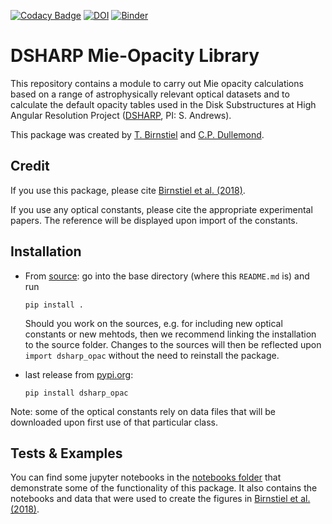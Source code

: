 [![Codacy Badge](https://api.codacy.com/project/badge/Grade/b04c8f86251749ac92361c6431103a08)](https://app.codacy.com/app/birnstiel/dsharp_opac?utm_source=github.com&utm_medium=referral&utm_content=birnstiel/dsharp_opac&utm_campaign=Badge_Grade_Dashboard)
[![DOI](https://zenodo.org/badge/137751482.svg)](https://zenodo.org/badge/latestdoi/137751482)
[![Binder](https://mybinder.org/badge_logo.svg)](https://mybinder.org/v2/gh/birnstiel/dsharp_opac/master?filepath=notebooks%2Findex.ipynb)

# DSHARP Mie-Opacity Library

This repository contains a module to carry out Mie opacity calculations based on
a range of astrophysically relevant optical datasets and to calculate the
default opacity tables used in the Disk Substructures at High Angular Resolution
Project ([DSHARP](https://almascience.eso.org/almadata/lp/DSHARP/), PI: S. Andrews).

This package was created by [T. Birnstiel](https://www.til-birnstiel.de) and [C.P. Dullemond](http://www.ita.uni-heidelberg.de/~dullemond).

## Credit

If you use this package, please cite [Birnstiel et al. (2018)](https://doi.org/10.3847/2041-8213/aaf743).

If you use any optical constants, please cite the appropriate experimental papers. The reference will be displayed upon import of the constants.

## Installation

-   From [source](https://github.com/birnstiel/dsharp_opac/archive/master.zip): go into the base directory (where this `README.md` is) and run

        pip install .

      Should you work on the sources, e.g. for including new optical constants or new mehtods, then we recommend linking the installation to the source folder. Changes to the sources will then be reflected upon `import dsharp_opac` without the need to reinstall the package.

  - last release from [pypi.org](pypi.org):

        pip install dsharp_opac

Note: some of the optical constants rely on data files that will be downloaded
upon first use of that particular class.

## Tests & Examples

You can find some jupyter notebooks in the [notebooks folder](notebooks/index.ipynb) that demonstrate some of the functionality of this package. It also contains the notebooks and data that were used to create the figures in [Birnstiel et al. (2018)](https://doi.org/10.3847/2041-8213/aaf743).
